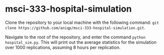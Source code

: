 ﻿# msci-333-hospital-simulation

 Clone the repository to your local machine with the following command: ```git clone https://github.com/aniqp/msci-333-hospital-simulation.git```.

 Navigate to the root of the repository, and enter the command ```python hospital_sim.py```. This will print out the average statistics for the simulation over 1000 replications, assuming 8 hours per replication.

 

